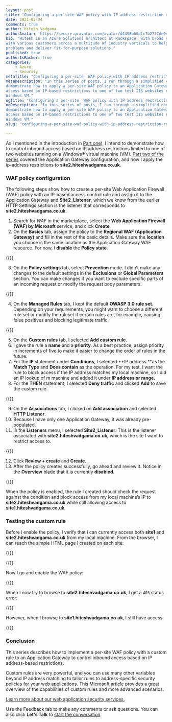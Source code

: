 ```yaml
---
layout: post
title: "Configuring a per-site WAF policy with IP address restriction rules: Part three"
date: 2021-02-24
comments: true
author: Hitesh Vadgama
authorAvatar: 'https://secure.gravatar.com/avatar/d4498b60dfc7b2727de0dd451c67df5b'
bio: "Hitesh is an Azure Solutions Architect at Rackspace, with broad experience working
with various customers across a multitude of industry verticals to help solve technical
problems and deliver fit-for-purpose solutions."
published: true
authorIsRacker: true
categories:
    - Azure
    - Security
metaTitle: "Configuring a per-site  WAF policy with IP address restriction rules: Part three"
metaDescription: "In this series of posts, I run through a simplified configuration to
demonstrate how to apply a per-site WAF policy to an Application Gateway to control inbound
access based on IP-based restrictions to one of two test IIS websites running on a single
Windows VM."
ogTitle: "Configuring a per-site  WAF policy with IP address restriction rules: Part three"
ogDescription: "In this series of posts, I run through a simplified configuration to
demonstrate how to apply a per-site WAF policy to an Application Gateway to control inbound
access based on IP-based restrictions to one of two test IIS websites running on a single
Windows VM."
slug: "configuring-a-per-site-waf-policy-with-ip-address-restriction-rules-part-three"

---
```


As I mentioned in the introduction in
[Part one](https://docs.rackspace.com/blog/configuring-a-per-site-waf-policy-with-ip-address-restriction-rules-part-one/)),
I intend to demonstrate how to control inbound access based on IP address restrictions
limited to one of two websites running on a Windows&reg; virtual machine (VM).
[Part two of the series](https://docs.rackspace.com/blog/configuring-a-per-site-waf-policy-with-ip-address-restriction-rules-part-two/)
covered the Application Gateway configuration, and now I apply the ip-address restrictions
to **site2.hiteshvadgama.co.uk**.  

<!--more-->

### WAF policy configuration

The following steps show how to create a per-site Web Application Firewall (WAF) policy
with an IP-based access control rule and assign it to the Application Gateway and
**Site2_Listener**, which we know from the earlier HTTP Settings section is the listener
that corresponds to **site2.hiteshvadgama.co.uk**.

1. Search for *WAF* in the marketplace, select the **Web Application Firewall (WAF) by Microsoft**
   service, and click **Create**.
2. On the **Basics** tab, assign the policy to the **Regional WAF (Application Gateway)**
   and fill in the rest of the basic details. Make sure the **location** you choose is the
   same location as the Application Gateway WAF resource. For now, I **disable** the
   **Policy state**.

{{<img src="Picture11.png" title="" alt="">}}

3. On the **Policy settings** tab, select **Prevention** mode. I didn’t make any changes
   to the default settings in the **Exclusions** or **Global Parameters** section. You can
   make changes if you want to exclude specific parts of an incoming request or modify the
   request body parameters. 

{{<img src="Picture12.png" title="" alt="">}}

4. On the **Managed Rules** tab, I kept the default **OWASP 3.0 rule set**. Depending on
   your requirements, you might want to choose a different rule set or modify the ruleset
   if certain rules are, for example, causing false positives and blocking legitimate traffic.

{{<img src="Picture13.png" title="" alt="">}}

5. On the **Custom rules** tab, I selected **Add custom rule**. 
6. I gave the rule a **name** and a **priority**. As a best practice, assign priority in
   increments of five to make it easier to change the order of rules in the future.
7. For the **IF** statement under **Conditions**, I selected **IP address **as the
   **Match Type** and **Does contain** as the operation. For my test, I want the rule to
   block access if the IP address matches my local machine, so I did an IP lookup of m
   machine and added it under **IP address or range**. 
8. For the **THEN** statement, I selected **Deny traffic** and clicked **Add** to save the
   custom rule. 

{{<img src="Picture14.png" title="" alt="">}}

9. On the **Associations** tab, I clicked on **Add association** and selected **HTTP Listener**. 
10. Because I have only one Application Gateway, it was already pre-populated.
11. In the **Listeners** menu, I selected **Site2_Listener**. This is the listener associated
    with **site2.hiteshvadgama.co.uk**, which is the site I want to restrict access to. 

{{<img src="Picture15.png" title="" alt="">}}
 
12. Click **Review + create** and **Create**.
13. After the policy creates successfully, go ahead and review it. Notice in the **Overview**
    blade that it is currently **disabled**.

{{<img src="Picture16.png" title="" alt="">}}
 
When the policy is enabled, the rule I created should check the request against the
condition and block access from my local machine’s IP to **site2.hiteshvadgama.co.uk**
while still allowing access to **site1.hiteshvadgama.co.uk**.

### Testing the custom rule

Before I enable the policy, I verify that I can currently access both **site1** and
**site2.hiteshvadgama.co.uk** from my local machine. From the browser, I can reach the
simple HTML page I created on each site:

{{<img src="Picture17.png" title="" alt="">}}

{{<img src="Picture18.png" title="" alt="">}}

Now I go and enable the WAF policy:

{{<img src="Picture19.png" title="" alt="">}}

When I now try to browse to **site2.hiteshvadgama.co.uk**, I get a `403` status error:

{{<img src="Picture20.png" title="" alt="">}}

However, when I browse to **site1.hiteshvadgama.co.uk**, I still have access:

{{<img src="Picture21.png" title="" alt="">}}

### Conclusion

This series describes how to implement a per-site WAF policy with a custom rule to an
Application Gateway to control inbound access based on IP address-based restrictions.  

Custom rules are very powerful, and you can use many other variables beyond IP address
matching to tailor rules to address-specific security policies for your web applications.
This [Microsoft article]( https://docs.microsoft.com/en-us/azure/web-application-firewall/ag/custom-waf-rules-overview)
provides a great overview of the capabilities of custom rules and more advanced scenarios.

<a class="cta teal" id="cta" href="https://www.rackspace.com/security/application-security">Learn more about our web application security services.</a>

Use the Feedback tab to make any comments or ask questions. You can also click
**Let's Talk** to [start the conversation](https://www.rackspace.com/).
